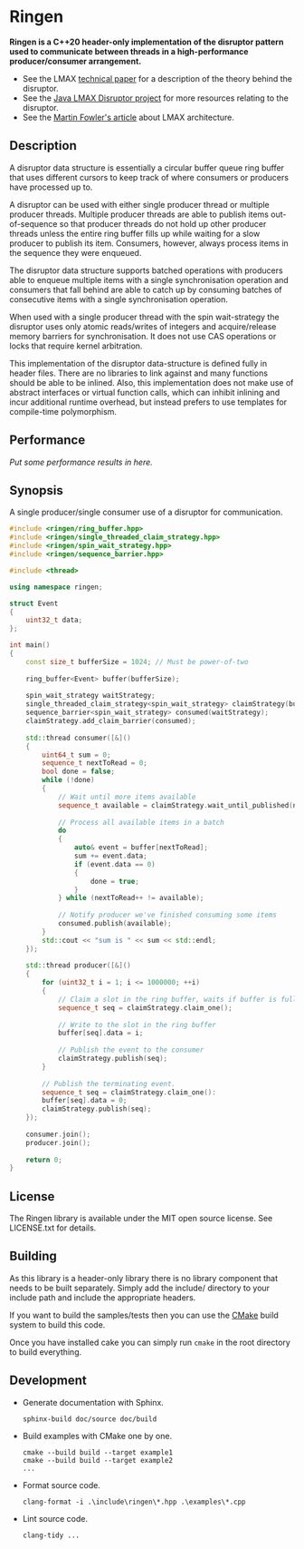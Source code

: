 # Ringen

**Ringen is a C++20 header-only implementation of the disruptor pattern used to communicate between threads in a high-performance producer/consumer arrangement.**

- See the LMAX [technical paper](https://lmax-exchange.github.io/disruptor/files/Disruptor-1.0.pdf) for a description of the theory behind the disruptor.
- See the [Java LMAX Disruptor project](http://lmax-exchange.github.io/disruptor/) for more resources relating to the disruptor.
- See the [Martin Fowler's article](https://martinfowler.com/articles/lmax.html) about LMAX architecture.
 
## Description

A disruptor data structure is essentially a circular buffer queue ring buffer that uses different cursors to keep track of where consumers or producers have processed up to.

A disruptor can be used with either single producer thread or multiple producer
threads. Multiple producer threads are able to publish items out-of-sequence
so that producer threads do not hold up other producer threads unless the
entire ring buffer fills up while waiting for a slow producer to publish its item. Consumers, however, always process items in the sequence they were enqueued.

The disruptor data structure supports batched operations with producers able to
enqueue multiple items with a single synchronisation operation and consumers
that fall behind are able to catch up by consuming batches of consecutive
items with a single synchronisation operation.

When used with a single producer thread with the spin wait-strategy the disruptor uses only atomic reads/writes of integers and acquire/release memory barriers for synchronisation. It does not use CAS operations or locks that require kernel arbitration.

This implementation of the disruptor data-structure is defined fully in header files. There are no libraries to link against and many functions should be able to be inlined. Also, this implementation does not make use of abstract interfaces or virtual function calls, which can inhibit inlining and incur additional runtime overhead, but instead prefers to use templates for compile-time polymorphism.

## Performance

*Put some performance results in here.*

## Synopsis

A single producer/single consumer use of a disruptor for communication.

```cpp
#include <ringen/ring_buffer.hpp>
#include <ringen/single_threaded_claim_strategy.hpp>
#include <ringen/spin_wait_strategy.hpp>
#include <ringen/sequence_barrier.hpp>

#include <thread>

using namespace ringen;

struct Event
{
    uint32_t data;
};

int main()
{
    const size_t bufferSize = 1024; // Must be power-of-two
    
    ring_buffer<Event> buffer(bufferSize);
    
    spin_wait_strategy waitStrategy;
    single_threaded_claim_strategy<spin_wait_strategy> claimStrategy(bufferSize, waitStrategy);
    sequence_barrier<spin_wait_strategy> consumed(waitStrategy);
    claimStrategy.add_claim_barrier(consumed);
    
    std::thread consumer([&]()
    {
        uint64_t sum = 0;
        sequence_t nextToRead = 0;
        bool done = false;
        while (!done)
        {
            // Wait until more items available
            sequence_t available = claimStrategy.wait_until_published(nextToRead);
            
            // Process all available items in a batch
            do
            {
                auto& event = buffer[nextToRead];
                sum += event.data;
                if (event.data == 0)
                {
                    done = true;
                }
            } while (nextToRead++ != available);
            
            // Notify producer we've finished consuming some items
            consumed.publish(available);
        }
        std::cout << "sum is " << sum << std::endl;
    });
    
    std::thread producer([&]()
    {
        for (uint32_t i = 1; i <= 1000000; ++i)
        {
            // Claim a slot in the ring buffer, waits if buffer is full
            sequence_t seq = claimStrategy.claim_one();
            
            // Write to the slot in the ring buffer
            buffer[seq].data = i;
            
            // Publish the event to the consumer
            claimStrategy.publish(seq);
        }
        
        // Publish the terminating event.
        sequence_t seq = claimStrategy.claim_one():
        buffer[seq].data = 0;
        claimStrategy.publish(seq);
    });
    
    consumer.join();
    producer.join();
    
    return 0;
}
```

## License

The Ringen library is available under the MIT open source license.
See LICENSE.txt for details.

## Building

As this library is a header-only library there is no library component
that needs to be built separately. Simply add the include/ directory
to your include path and include the appropriate headers.

If you want to build the samples/tests then you can use the
[CMake](https://cmake.org/) build system to build this code.

Once you have installed cake you can simply run `cmake` in the root
directory to build everything.

## Development

- Generate documentation with Sphinx.

    ```shell
    sphinx-build doc/source doc/build
    ```

- Build examples with CMake one by one.

    ```shell
    cmake --build build --target example1
    cmake --build build --target example2
    ...
    ```

- Format source code.

    ```shell
    clang-format -i .\include\ringen\*.hpp .\examples\*.cpp
    ```

- Lint source code.

    ```shell
    clang-tidy ...
    ```